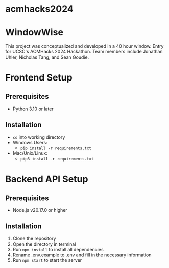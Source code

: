 # acmhacks2024

# WindowWise

This project was conceptualized and developed in a 40 hour window.
Entry for UCSC's ACMHacks 2024 Hackathon.
Team members include Jonathan Uhler, Nicholas Tang, and Sean Goudie.

# Frontend Setup

## Prerequisites

-    Python 3.10 or later

## Installation

-    `cd` into working directory
-    Windows Users:
     - `pip install -r requirements.txt`
-    Mac/Unix/Linux:
     - `pip3 install -r requirements.txt`

# Backend API Setup

## Prerequisites

-   Node.js v20.17.0 or higher

## Installation

1. Clone the repository
2. Open the directory in terminal
3. Run `npm install` to install all dependencies
4. Rename .env.example to .env and fill in the necessary information
5. Run `npm start` to start the server
